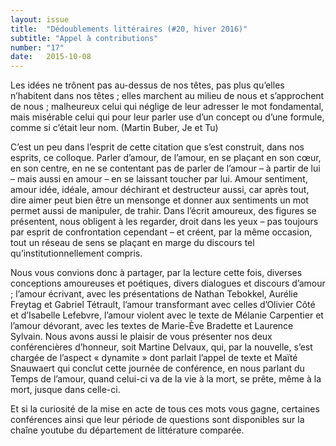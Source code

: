 ```yaml
---
layout: issue
title:  "Dédoublements littéraires (#20, hiver 2016)"
subtitle: "Appel à contributions"
number: "17"
date:   2015-10-08
---
```

Les idées ne trônent pas au-dessus de nos têtes, pas plus qu’elles n’habitent dans nos têtes ; elles marchent au milieu de nous et s’approchent de nous ; malheureux celui qui néglige de leur adresser le mot fondamental, mais misérable celui qui pour leur parler use d’un concept ou d’une formule, comme si c’était leur nom. (Martin Buber, Je et Tu)

C’est un peu dans l’esprit de cette citation que s’est construit, dans nos esprits, ce colloque. Parler d’amour, de l’amour, en se plaçant en son cœur, en son centre, en ne se contentant pas de parler de l’amour – à partir de lui – mais aussi en amour – en se laissant toucher par lui. Amour sentiment, amour idée, idéale, amour déchirant et destructeur aussi, car après tout, dire aimer peut bien être un mensonge et donner aux sentiments un mot permet aussi de manipuler, de trahir. Dans l’écrit amoureux, des figures se présentent, nous obligent à les regarder, droit dans les yeux – pas toujours par esprit de confrontation cependant – et créent, par la même occasion, tout un réseau de sens se plaçant en marge du discours tel qu’institutionnellement compris.

Nous vous convions donc à partager, par la lecture cette fois, diverses conceptions amoureuses et poétiques, divers dialogues et discours d’amour ; l’amour écrivant, avec les présentations de Nathan Tebokkel, Aurélie Freytag et Gabriel Tétrault, l’amour transformant avec celles d’Olivier Côté et d’Isabelle Lefebvre, l’amour violent avec le texte de Mélanie Carpentier et l’amour dévorant, avec les textes de Marie-Ève Bradette et Laurence Sylvain. Nous avons aussi le plaisir de vous présenter nos deux conférencières d’honneur, soit Martine Delvaux, qui, par la nouvelle, s’est chargée de l’aspect « dynamite » dont parlait l’appel de texte et Maïté Snauwaert qui conclut cette journée de conférence, en nous parlant du Temps de l’amour, quand celui-ci va de la vie à la mort, se prête, même à la mort, jusque dans celle-ci.

Et si la curiosité de la mise en acte de tous ces mots vous gagne, certaines conférences ainsi que leur période de questions sont disponibles sur la chaîne youtube du département de littérature comparée.

